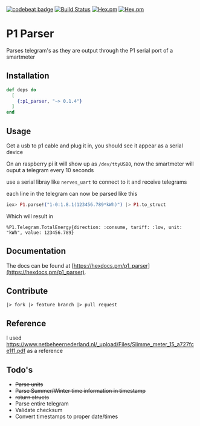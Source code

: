 [![codebeat badge](https://codebeat.co/badges/bb2e3c59-1bfc-4cac-88e6-1a7064eca124)](https://codebeat.co/projects/github-com-gertjana-p1_parser-master) [![Build Status](https://travis-ci.org/gertjana/p1_parser.svg?branch=master)](https://travis-ci.org/gertjana/p1_parser) [![Hex.pm](https://img.shields.io/hexpm/v/p1_parser.svg)](https://hex.pm/packages/p1_parser) [![Hex.pm](https://img.shields.io/hexpm/dt/p1_parser.svg)](https://hex.pm/packages/p1_parser)


# P1 Parser

Parses telegram's as they are output through the P1 serial port of a smartmeter

## Installation

```elixir
def deps do
  [
    {:p1_parser, "~> 0.1.4"}
  ]
end
```

## Usage 

Get a usb to p1 cable and plug it in, you should see it appear as a serial device

On an raspberry pi it will show up as `/dev/ttyUSB0`, now the smartmeter will ouput a telegram every 10 seconds

use a serial libray like `nerves_uart` to connect to it and receive telegrams

each line in the telegram can now be parsed like this
```elixir
iex> P1.parse!("1-0:1.8.1(123456.789*kWh)") |> P1.to_struct
```
Which will result in
```
%P1.Telegram.TotalEnergy{direction: :consume, tariff: :low, unit: "kWh", value: 123456.789}
```

## Documentation 

The docs can be found at [https://hexdocs.pm/p1_parser](https://hexdocs.pm/p1_parser).

## Contribute

`|> fork |> feature branch |> pull request`

## Reference 

I used https://www.netbeheernederland.nl/_upload/Files/Slimme_meter_15_a727fce1f1.pdf as a reference

## Todo's

 - ~~Parse units~~
 - ~~Parse Summer/Winter time information in timestamp~~
 - ~~return structs~~
 - Parse entire telegram
 - Validate checksum
 - Convert timestamps to proper date/times

